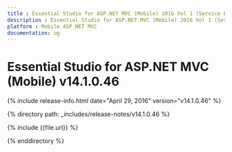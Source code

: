 ```yaml
---
title : Essential Studio for ASP.NET MVC (Mobile) 2016 Vol 1 (Service Pack 1)Release Notes
description : Essential Studio for ASP.NET MVC (Mobile) 2016 Vol 1 (Service Pack 1)Release Notes
platform : Mobile ASP.NET MVC
documentation: ug
---
```


# Essential Studio for ASP.NET MVC (Mobile) v14.1.0.46

{% include release-info.html date="April 29, 2016" version="v14.1.0.46" %} 

{% directory path: _includes/release-notes/v14.1.0.46 %}

{% include {{file.url}} %}

{% enddirectory %}